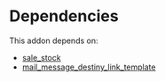# Dependencies

This addon depends on:

- [sale_stock](../../odoo-bringout-oca-ocb-sale_stock)
- [mail_message_destiny_link_template](../../odoo-bringout-oca-server-ux-mail_message_destiny_link_template)
